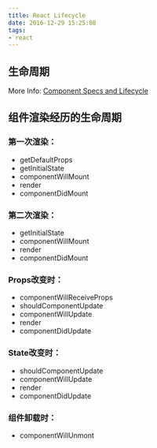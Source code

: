 ```yaml
---
title: React Lifecycle
date: 2016-12-29 15:25:08
tags:
- react
---
```

## 生命周期

More Info: [Component Specs and Lifecycle](http://reactjs.cn/react/docs/component-specs.html)

## 组件渲染经历的生命周期

### 第一次渲染：
- getDefaultProps
- getInitialState
- componentWillMount
- render
- componentDidMount

### 第二次渲染：
- getInitialState
- componentWillMount
- render
- componentDidMount

### Props改变时：
- componentWillReceiveProps
- shouldComponentUpdate
- componentWillUpdate
- render
- componentDidUpdate

### State改变时：
- shouldComponentUpdate
- componentWillUpdate
- render
- componentDidUpdate

### 组件卸载时：
- componentWillUnmont